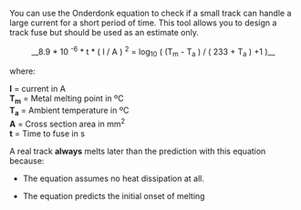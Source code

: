 You can use the Onderdonk equation to check if a small track can handle a large current for a short period of time.
This tool allows you to design a track fuse but should be used as an estimate only.

<center>__8.9 * 10 <sup>-6</sup> * t * ( I / A ) <sup>2</sup>  = log<sub>10</sub> ( (T<sub>m</sub> - T<sub>a</sub> ) / ( 233 + T<sub>a</sub>  ) +1 )__</center>

where: 

__I__ = current in A  
__T<sub>m</sub>__ = Metal melting point in ºC  
__T<sub>a</sub>__ = Ambient temperature in ºC  
__A__ = Cross section area in mm<sup>2</sup>  
__t__ = Time to fuse in s



A real track __always__ melts later than the prediction with this equation because:

- The equation assumes no heat dissipation at all.

- The equation predicts the initial onset of melting